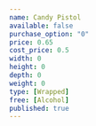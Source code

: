 ```yaml
---
name: Candy Pistol
available: false
purchase_option: "0"
price: 0.65
cost_price: 0.5
width: 0
height: 0
depth: 0
weight: 0
type: [Wrapped]
free: [Alcohol]
published: true
---
```

